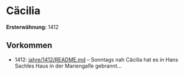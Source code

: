 # Cäcilia

**Ersterwähnung:** 1412

## Vorkommen
- 1412: [jahre/1412/README.md](../jahre/1412/README.md) – Sonntags nah Cäcilia hat es in Hans Sachſes Haus
in der Mariengaſſe gebrannt...
